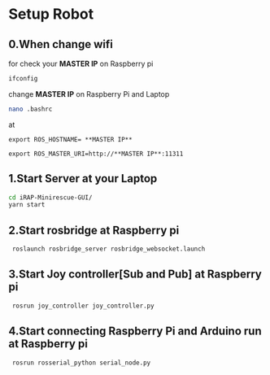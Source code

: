 # Setup Robot
## 0.When change wifi 
for check your **MASTER IP** on Raspberry pi
  ```bash
  ifconfig
  ```
  change **MASTER IP** on Raspberry Pi and Laptop
  ```bash
  nano .bashrc
  ```
  at
  
  `export ROS_HOSTNAME= **MASTER IP**`
  
  `export ROS_MASTER_URI=http://**MASTER IP**:11311`

## 1.Start Server at your Laptop

  ```bash
  cd iRAP-Minirescue-GUI/
  yarn start
  ```
## 2.Start rosbridge at Raspberry pi
 ```bash
  roslaunch rosbridge_server rosbridge_websocket.launch
  ```
## 3.Start Joy controller[Sub and Pub] at Raspberry pi
 ```bash
  rosrun joy_controller joy_controller.py
  ```
## 4.Start connecting Raspberry Pi and Arduino run at Raspberry pi
 ```bash
  rosrun rosserial_python serial_node.py
  ```
